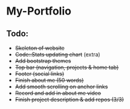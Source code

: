 # My-Portfolio

## Todo:
- ~~Skeleton of website~~
- ~~Code::Stats updating chart~~ (extra)
- ~~Add bootstrap themes~~
- ~~Top bar (navigation, projects & home tab)~~
- ~~Footer (social links)~~
- ~~Finish about me (50 words)~~
- ~~Add smooth scrolling on anchor links~~
- ~~Record and add in about me video~~
- ~~Finish project description & add repos (3/3)~~
